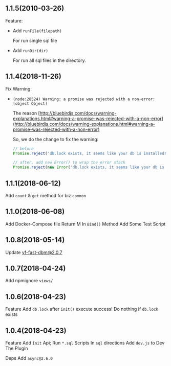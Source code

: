 ## 1.1.5(2010-03-26)
Feature:

- Add `runFile(filepath)`
  
  For run single sql file

- Add `runDir(dir)`

  For run all sql files in the directory.

  
## 1.1.4(2018-11-26)
Fix Warning:

- `(node:28524) Warning: a promise was rejected with a non-error: [object Object]`

  The reason [http://bluebirdjs.com/docs/warning-explanations.html#warning-a-promise-was-rejected-with-a-non-error](http://bluebirdjs.com/docs/warning-explanations.html#warning-a-promise-was-rejected-with-a-non-error)

  So, we do the change to fix the warning:

  ```javascript
  // before
  Promise.reject('db.lock exists, it seems like your db is installed! If you wanna execute the scripts, Delete The db.lock File In your Project');

  // after, add new Error() to wrap the error stack
  Promise.reject(new Error('db.lock exists, it seems like your db is installed! If you wanna execute the scripts, Delete The db.lock File In your Project'));
  ```

## 1.1.1(2018-06-12)
Add `count` & `get` method for biz `common`

## 1.1.0(2018-06-08)
Add Docker-Compose file
Return M In `Bind()` Method
Add Some Test Script


## 1.0.8(2018-05-14)

Update yf-fast-dbm@2.0.7

## 1.0.7(2018-04-24)

Add npmignore `views/`

## 1.0.6(2018-04-23)

Feature
  Add `db.lock` after `init()` execute success!
    Do nothing if `db.lock` exists

## 1.0.4(2018-04-23)

Feature
  Add `Init` Api; Run `*.sql` Scripts In `sql` directions
  Add `dev.js` to Dev The Plugin
  
Deps
  Add `async@2.6.0`